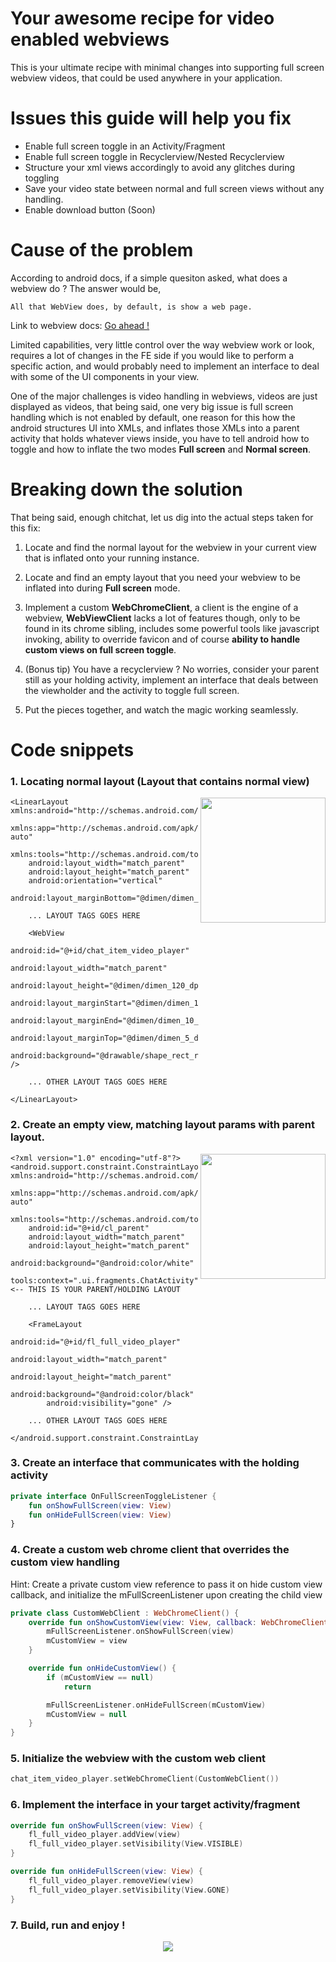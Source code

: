 # Your awesome recipe for video enabled webviews

This is your ultimate recipe with minimal changes into supporting full screen webview videos, that could be used anywhere in your application.

# Issues this guide will help you fix

* Enable full screen toggle in an Activity/Fragment
* Enable full screen toggle in Recyclerview/Nested Recyclerview
* Structure your xml views accordingly to avoid any glitches during toggling
* Save your video state between normal and full screen views without any handling.
* Enable download button (Soon)

# Cause of the problem

According to android docs, if a simple quesiton asked, what does a webview do ? The answer would be,
```
All that WebView does, by default, is show a web page.
```
Link to webview docs: <a href="https://developer.android.com/guide/webapps/webview">Go ahead !</a>

Limited capabilities, very little control over the way webview work or look, requires a lot of changes in the FE side if you would like to perform a specific action, and would probably need to implement an interface to deal with some of the UI components in your view.

One of the major challenges is video handling in webviews, videos are just displayed as videos, that being said, one very big issue is full screen handling which is not enabled by default, one reason for this how the android structures UI into XMLs, and inflates those XMLs into a parent activity that holds whatever views inside, you have to tell android how to toggle and how to inflate the two modes **Full screen** and **Normal screen**.

# Breaking down the solution

That being said, enough chitchat, let us dig into the actual steps taken for this fix:

 1. Locate and find the normal layout for the webview in your current view that is inflated onto your running instance.

 2. Locate and find an empty layout that you need your webview to be inflated into during **Full screen** mode.

 3. Implement a custom **WebChromeClient**, a client is the engine of a webview, **WebViewClient** lacks a lot of features though, only to be found in its chrome sibling, includes some powerful tools like javascript invoking, ability to override favicon and of course **ability to handle custom views on full screen toggle**.

 4. (Bonus tip) You have a recyclerview ? No worries, consider your parent still as your holding activity, implement an interface that deals between the viewholder and the activity to toggle full screen.

 5. Put the pieces together, and watch the magic working seamlessly.

# Code snippets
### 1. Locating normal layout (Layout that contains normal view)
<img align="right" width="200" src="https://i.imgur.com/KbLpxEI.jpg">

```
<LinearLayout xmlns:android="http://schemas.android.com/apk/res/android"
    xmlns:app="http://schemas.android.com/apk/res-auto"
    xmlns:tools="http://schemas.android.com/tools"
    android:layout_width="match_parent"
    android:layout_height="match_parent"
    android:orientation="vertical"
    android:layout_marginBottom="@dimen/dimen_5_dp">
    
    ... LAYOUT TAGS GOES HERE

    <WebView
        android:id="@+id/chat_item_video_player"
        android:layout_width="match_parent"
        android:layout_height="@dimen/dimen_120_dp"
        android:layout_marginStart="@dimen/dimen_10_dp"
        android:layout_marginEnd="@dimen/dimen_10_dp"
        android:layout_marginTop="@dimen/dimen_5_dp"
        android:background="@drawable/shape_rect_rounded_gray_background" />
        
    ... OTHER LAYOUT TAGS GOES HERE
    
</LinearLayout>
```

### 2. Create an empty view, matching layout params with parent layout.
<img align="right" width="200" src="https://i.imgur.com/yAi7xpQ.jpg">

```
<?xml version="1.0" encoding="utf-8"?>
<android.support.constraint.ConstraintLayout xmlns:android="http://schemas.android.com/apk/res/android"
    xmlns:app="http://schemas.android.com/apk/res-auto"
    xmlns:tools="http://schemas.android.com/tools"
    android:id="@+id/cl_parent"
    android:layout_width="match_parent"
    android:layout_height="match_parent"
    android:background="@android:color/white"
    tools:context=".ui.fragments.ChatActivity"> <-- THIS IS YOUR PARENT/HOLDING LAYOUT

    ... LAYOUT TAGS GOES HERE

    <FrameLayout
        android:id="@+id/fl_full_video_player"
        android:layout_width="match_parent"
        android:layout_height="match_parent"
        android:background="@android:color/black"
        android:visibility="gone" />
        
    ... OTHER LAYOUT TAGS GOES HERE

</android.support.constraint.ConstraintLayout>
```

### 3. Create an interface that communicates with the holding activity
```kotlin
private interface OnFullScreenToggleListener {
    fun onShowFullScreen(view: View)
    fun onHideFullScreen(view: View)
}
```

### 4. Create a custom web chrome client that overrides the custom view handling
Hint: Create a private custom view reference to pass it on hide custom view callback, and initialize the mFullScreenListener upon creating the child view
```kotlin
private class CustomWebClient : WebChromeClient() {
    override fun onShowCustomView(view: View, callback: WebChromeClient.CustomViewCallback) {
        mFullScreenListener.onShowFullScreen(view)
        mCustomView = view
    }

    override fun onHideCustomView() {
        if (mCustomView == null)
            return

        mFullScreenListener.onHideFullScreen(mCustomView)
        mCustomView = null
    }
}
```

### 5. Initialize the webview with the custom web client
```kotlin
chat_item_video_player.setWebChromeClient(CustomWebClient())
```

### 6. Implement the interface in your target activity/fragment
```kotlin
override fun onShowFullScreen(view: View) {
    fl_full_video_player.addView(view)
    fl_full_video_player.setVisibility(View.VISIBLE)
}

override fun onHideFullScreen(view: View) {
    fl_full_video_player.removeView(view)
    fl_full_video_player.setVisibility(View.GONE)
}
```

### 7. Build, run and enjoy !
<p align="center">
  <img src="https://i.imgur.com/8GvesT0.gif" />
</p>
